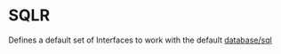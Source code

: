 # SQLR

Defines a default set of Interfaces to work with the default [database/sql](https://golang.org/pkg/database/sql/)
